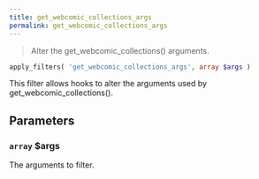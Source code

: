 ```yaml
---
title: get_webcomic_collections_args
permalink: get_webcomic_collections_args
---
```


> Alter the get_webcomic_collections() arguments.

```php
apply_filters( 'get_webcomic_collections_args', array $args )
```

This filter allows hooks to alter the arguments used by
get_webcomic_collections().

## Parameters

### `array` $args
The arguments to filter.
